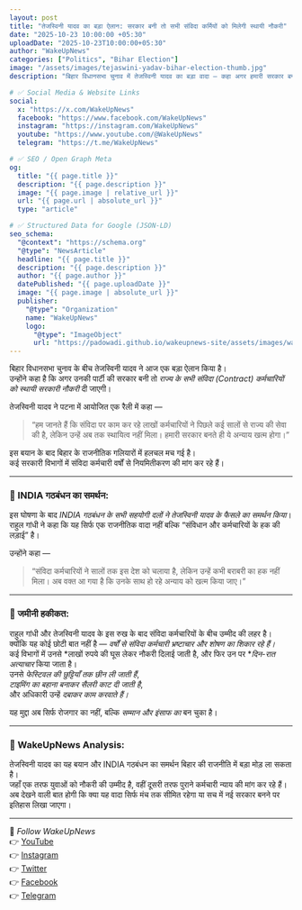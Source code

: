 ```yaml
---
layout: post
title: "तेजस्विनी यादव का बड़ा ऐलान: सरकार बनी तो सभी संविदा कर्मियों को मिलेगी स्थायी नौकरी"
date: "2025-10-23 10:00:00 +05:30"
uploadDate: "2025-10-23T10:00:00+05:30"
author: "WakeUpNews"
categories: ["Politics", "Bihar Election"]
image: "/assets/images/tejaswini-yadav-bihar-election-thumb.jpg"
description: "बिहार विधानसभा चुनाव में तेजस्विनी यादव का बड़ा वादा – कहा अगर हमारी सरकार बनी तो राज्य के सभी संविदा कर्मचारियों को स्थायी नौकरी दी जाएगी। राहुल गांधी समेत INDIA गठबंधन के नेताओं ने किया समर्थन।"

# ✅ Social Media & Website Links
social:
  x: "https://x.com/WakeUpNews"
  facebook: "https://www.facebook.com/WakeUpNews"
  instagram: "https://instagram.com/WakeUpNews"
  youtube: "https://www.youtube.com/@WakeUpNews"
  telegram: "https://t.me/WakeUpNews"

# ✅ SEO / Open Graph Meta
og:
  title: "{{ page.title }}"
  description: "{{ page.description }}"
  image: "{{ page.image | relative_url }}"
  url: "{{ page.url | absolute_url }}"
  type: "article"

# ✅ Structured Data for Google (JSON-LD)
seo_schema:
  "@context": "https://schema.org"
  "@type": "NewsArticle"
  headline: "{{ page.title }}"
  description: "{{ page.description }}"
  author: "{{ page.author }}"
  datePublished: "{{ page.uploadDate }}"
  image: "{{ page.image | absolute_url }}"
  publisher:
    "@type": "Organization"
    name: "WakeUpNews"
    logo:
      "@type": "ImageObject"
      url: "https://padowadi.github.io/wakeupnews-site/assets/images/wakeupnews-logo.png"
---
```


बिहार विधानसभा चुनाव के बीच तेजस्विनी यादव ने आज एक बड़ा ऐलान किया है।  
उन्होंने कहा है कि अगर उनकी पार्टी की सरकार बनी तो *राज्य के सभी संविदा (Contract) कर्मचारियों को स्थायी सरकारी नौकरी* दी जाएगी।

तेजस्विनी यादव ने पटना में आयोजित एक रैली में कहा —  
> “हम जानते हैं कि संविदा पर काम कर रहे लाखों कर्मचारियों ने पिछले कई सालों से राज्य की सेवा की है, लेकिन उन्हें अब तक स्थायित्व नहीं मिला। हमारी सरकार बनते ही ये अन्याय खत्म होगा।”

इस बयान के बाद बिहार के राजनीतिक गलियारों में हलचल मच गई है।  
कई सरकारी विभागों में संविदा कर्मचारी वर्षों से नियमितीकरण की मांग कर रहे हैं।

---

### 🔸 INDIA गठबंधन का समर्थन:
इस घोषणा के बाद *INDIA गठबंधन के सभी सहयोगी दलों ने तेजस्विनी यादव के फैसले का समर्थन किया*।  
राहुल गांधी ने कहा कि यह सिर्फ एक राजनीतिक वादा नहीं बल्कि “संविधान और कर्मचारियों के हक की लड़ाई” है।

उन्होंने कहा —  
> “संविदा कर्मचारियों ने सालों तक इस देश को चलाया है, लेकिन उन्हें कभी बराबरी का हक नहीं मिला। अब वक्त आ गया है कि उनके साथ हो रहे अन्याय को खत्म किया जाए।”

---

### 🔹 जमीनी हकीकत:
राहुल गांधी और तेजस्विनी यादव के इस रुख के बाद संविदा कर्मचारियों के बीच उम्मीद की लहर है।  
क्योंकि यह कोई छोटी बात नहीं है — *वर्षों से संविदा कर्मचारी भ्रष्टाचार और शोषण का शिकार रहे हैं।*  
कई विभागों में उनसे *लाखों रुपये की घूस लेकर नौकरी दिलाई जाती है, और फिर उन पर **दिन-रात अत्याचार* किया जाता है।  
उनसे *फेस्टिवल की छुट्टियाँ तक छीन ली जाती हैं*,  
*टाइमिंग का बहाना बनाकर सैलरी काट दी जाती है*,  
और अधिकारी उन्हें *दबाकर काम करवाते हैं।*

यह मुद्दा अब सिर्फ रोजगार का नहीं, बल्कि *सम्मान और इंसाफ का* बन चुका है।

---

### 🔸 WakeUpNews Analysis:
तेजस्विनी यादव का यह बयान और INDIA गठबंधन का समर्थन बिहार की राजनीति में बड़ा मोड़ ला सकता है।  
जहाँ एक तरफ युवाओं को नौकरी की उम्मीद है, वहीं दूसरी तरफ पुराने कर्मचारी न्याय की मांग कर रहे हैं।  
अब देखने वाली बात होगी कि क्या यह वादा सिर्फ मंच तक सीमित रहेगा या सच में नई सरकार बनने पर इतिहास लिखा जाएगा।

---

📢 *Follow WakeUpNews*  
👉 [YouTube](https://youtube.com/@WakeUpNews)  
👉 [Instagram](https://instagram.com/WakeUpNews)  
👉 [Twitter](https://x.com/WakeUpNews)  
👉 [Facebook](https://facebook.com/WakeUpNews)  
👉 [Telegram](https://t.me/WakeUpNews)

